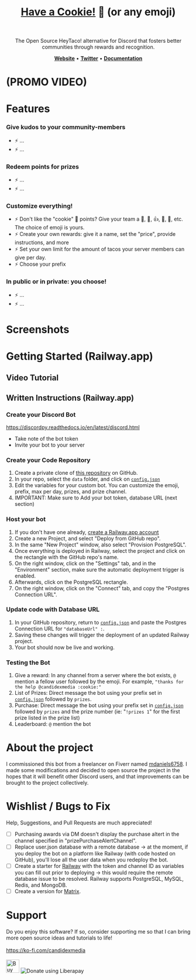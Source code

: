 <h1 align="center" style="border-bottom: none">
    <b><a href="#">Have a Cookie!</a> 🍪 (or any emoji)</b><br>
  
 <br>
</h1>

<p align="center">
The Open Source HeyTaco! alternative for Discord that fosters better communities through rewards and recognition. 
</p>

<p align="center">
    <a href="#"><b>Website</b></a> •
    <a href="#"><b>Twitter</b></a> •
    <a href="#"><b>Documentation</b></a>
</p>  

# (PROMO VIDEO)

# Features
### Give kudos to your community-members
- ⚡ ...
- ⚡ ...

### Redeem points for prizes
- ⚡ ...
- ⚡ ...

### Customize everything!
- ⚡ Don't like the "cookie" 🍪 points? Give your team a 🥭, 🥝, 👍, 🍔, 🙌, etc. The choice of emoji is yours.
- ⚡ Create your own rewards: give it a name, set the "price", provide instructions, and more
- ⚡ Set your own limit for the amount of tacos your server members can give per day.
- ⚡ Choose your prefix

### In public or in private: you choose!
- ⚡ ...
- ⚡ ...

# Screenshots

# Getting Started (Railway.app)
## Video Tutorial

## Written Instructions (Railway.app)
### Create your Discord Bot
https://discordpy.readthedocs.io/en/latest/discord.html
- Take note of the bot token
- Invite your bot to your server

### Create your Code Repository
1. Create a private clone of [this repository](https://github.com/havecookie/haveacookie) on GitHub.
2. In your repo, select the `data` folder, and click on [`config.json`](https://github.com/havecookie/haveacookie/blob/main/data/config.json)
3. Edit the variables for your custom bot. You can customize the emoji, prefix, max per day, prizes, and prize channel.
4. IMPORTANT: Make sure to Add your bot token, database URL (next section)

### Host your bot
1. If you don't have one already, [create a Railway.app account](https://railway.app?referralCode=7ENqQl)
2. Create a new Project, and select "Deploy from GitHub repo".
3. In the same "New Project" window, also select "Provision PostgreSQL".
4. Once everything is deployed in Railway, select the project and click on the rectangle with the GitHub repo's name.
5. On the right window, click on the "Settings" tab, and in the "Environment" section, make sure the automatic deployment trigger is enabled.
6. Afterwards, click on the PostgreSQL rectangle.
7. On the right window, click on the "Connect" tab, and copy the "Postgres Connection URL".

### Update code with Database URL
1. In your GitHub repository, return to [`config.json`](https://github.com/havecookie/haveacookie/blob/main/data/config.json) and paste the Postgres Connection URL for `"databaseUrl" :`.
2. Saving these changes will trigger the deployment of an updated Railway project.
3. Your bot should now be live and working.

### Testing the Bot
1. Give a reward: In any channel from a server where the bot exists, `@` mention a fellow user followed by the emoji. For example, `"thanks for the help @candidexmedia :cookie:"`
2. List of Prizes: Direct message the bot using your prefix set in [`config.json`](https://github.com/havecookie/haveacookie/blob/main/data/config.json) followed by `prizes`.
2. Purchase: Direct message the bot using your prefix set in [`config.json`](https://github.com/havecookie/haveacookie/blob/main/data/config.json) followed by `prizes` and the prize number (ie: "`!prizes 1`" for the first prize listed in the prize list)
3. Leaderboard: `@` mention the bot

# About the project
I commissioned this bot from a freelancer on Fiverr named [mdaniels6758](www.fiverr.com/mdaniels6758). I made some modifications and decided to open source the project in the hopes that it will benefit other Discord users, and that improvements can be brought to the project collectively.

# Wishlist / Bugs to Fix
Help, Suggestions, and Pull Requests are much appreciated!
- [ ] Purchasing awards via DM doesn't display the purchase altert in the channel specified in "prizePurchaseAlertChannel".
- [ ] Replace user.json database with a remote database → at the moment, if you deploy the bot on a platform like Railway (with code hosted on GitHub), you'll lose all the user data when you redeploy the bot.
- [ ] Create a starter for [Railway](www.railway.app/) with the token and channel ID as variables you can fill out prior to deploying → this would require the remote database issue to be resolved. Railway supports PostgreSQL, MySQL, Redis, and MongoDB.
- [ ] Create a version for [Matrix](https://matrix.org/).

# Support
Do you enjoy this software? If so, consider supporting me so that I can bring more open source ideas and tutorials to life! <br><br>
https://ko-fi.com/candidexmedia <br><br>
<a href='https://ko-fi.com/O4O61QG9T' target='_blank'><img height='36' style='border:0px;height:36px;' src='https://cdn.ko-fi.com/cdn/kofi5.png?v=3' border='0' alt='Buy Me a Coffee at ko-fi.com' /></a>
<img alt="Donate using Liberapay" src="https://liberapay.com/assets/widgets/donate.svg">
